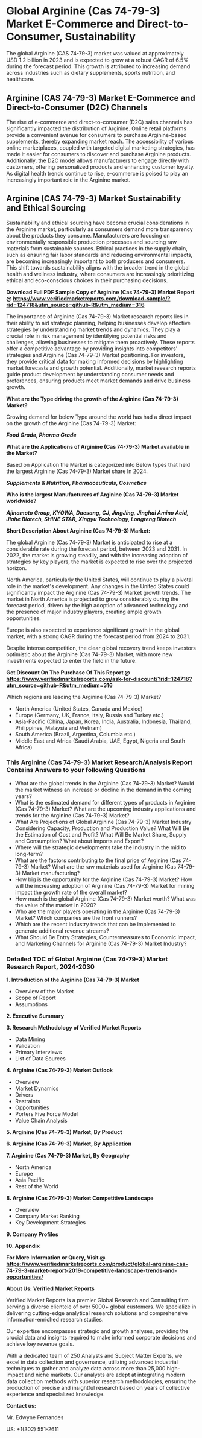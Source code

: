 <h1>Global Arginine (Cas 74-79-3) Market E-Commerce and Direct-to-Consumer, Sustainability</h1><p class=""><p>The global Arginine (CAS 74-79-3) market was valued at approximately USD 1.2 billion in 2023 and is expected to grow at a robust CAGR of 6.5% during the forecast period. This growth is attributed to increasing demand across industries such as dietary supplements, sports nutrition, and healthcare.</p><h2>Arginine (CAS 74-79-3) Market E-Commerce and Direct-to-Consumer (D2C) Channels</h2><p>The rise of e-commerce and direct-to-consumer (D2C) sales channels has significantly impacted the distribution of Arginine. Online retail platforms provide a convenient avenue for consumers to purchase Arginine-based supplements, thereby expanding market reach. The accessibility of various online marketplaces, coupled with targeted digital marketing strategies, has made it easier for consumers to discover and purchase Arginine products. Additionally, the D2C model allows manufacturers to engage directly with customers, offering personalized products and enhancing customer loyalty. As digital health trends continue to rise, e-commerce is poised to play an increasingly important role in the Arginine market.</p><h2>Arginine (CAS 74-79-3) Market Sustainability and Ethical Sourcing</h2><p>Sustainability and ethical sourcing have become crucial considerations in the Arginine market, particularly as consumers demand more transparency about the products they consume. Manufacturers are focusing on environmentally responsible production processes and sourcing raw materials from sustainable sources. Ethical practices in the supply chain, such as ensuring fair labor standards and reducing environmental impacts, are becoming increasingly important to both producers and consumers. This shift towards sustainability aligns with the broader trend in the global health and wellness industry, where consumers are increasingly prioritizing ethical and eco-conscious choices in their purchasing decisions.</p></p><p class=""><strong>Download Full PDF Sample Copy of Arginine (Cas 74-79-3) Market Report @ <a href="https://www.verifiedmarketreports.com/download-sample/?rid=124718&utm_source=github-R&utm_medium=316" target="_blank">https://www.verifiedmarketreports.com/download-sample/?rid=124718&utm_source=github-R&utm_medium=316</a></strong></p><p>The importance of&nbsp;Arginine (Cas 74-79-3) Market research reports lies in their ability to aid strategic planning, helping businesses develop effective strategies by understanding market trends and dynamics. They play a crucial role in risk management by identifying potential risks and challenges, allowing businesses to mitigate them proactively. These reports offer a competitive advantage by providing insights into competitors' strategies and Arginine (Cas 74-79-3) Market positioning. For investors, they provide critical data for making informed decisions by highlighting market forecasts and growth potential. Additionally, market research reports guide product development by understanding consumer needs and preferences, ensuring products meet market demands and drive business growth.</p><p><strong>What are the&nbsp;Type driving the growth of the Arginine (Cas 74-79-3) Market?</strong></p><p id="" class="">Growing demand for below Type around the world has had a direct impact on the growth of the Arginine (Cas 74-79-3) Market:</p><p class=""><em><strong>Food Grade, Pharma Grade</strong></em></p><p class=""><strong>What are the&nbsp;Applications&nbsp;of Arginine (Cas 74-79-3) Market available in the Market?</strong></p><p id="" class="">Based on Application the Market is categorized into Below types that held the largest Arginine (Cas 74-79-3) Market share In 2024.</p><p class=""><em><strong>Supplements & Nutrition, Pharmaceuticals, Cosmetics</strong></em></p><p class=""><strong>Who is the largest Manufacturers of Arginine (Cas 74-79-3) Market worldwide?</strong></p><p><em><strong>Ajinomoto Group, KYOWA, Daesang, CJ, JingJing, Jinghai Amino Acid, Jiahe Biotech, SHINE STAR, Xingyu Technology, Longteng Biotech</strong></em></p><p id="" class=""><strong>Short Description About Arginine (Cas 74-79-3) Market:</strong></p><p>The global Arginine (Cas 74-79-3) Market is anticipated to rise at a considerable rate during the forecast period, between 2023 and 2031. In 2022, the market is growing steadily, and with the increasing adoption of strategies by key players, the market is expected to rise over the projected horizon.</p><p>North America, particularly the United States, will continue to play a pivotal role in the market's development. Any changes in the United States could significantly impact the Arginine (Cas 74-79-3) Market growth trends. The market in North America is projected to grow considerably during the forecast period, driven by the high adoption of advanced technology and the presence of major industry players, creating ample growth opportunities.</p><p>Europe is also expected to experience significant growth in the global market, with a strong CAGR during the forecast period from 2024 to 2031.</p><p>Despite intense competition, the clear global recovery trend keeps investors optimistic about the Arginine (Cas 74-79-3) Market, with more new investments expected to enter the field in the future.</p><p id="" class=""><strong>Get Discount On The Purchase Of This Report @ <a href="https://www.verifiedmarketreports.com/ask-for-discount/?rid=124718?utm_source=github-R&utm_medium=316" target="_blank">https://www.verifiedmarketreports.com/ask-for-discount/?rid=124718?utm_source=github-R&utm_medium=316</a></strong></p><p class="">Which regions are leading the Arginine (Cas 74-79-3) Market?</p><ul><li>North America (United States, Canada and Mexico)</li><li>Europe (Germany, UK, France, Italy, Russia and Turkey etc.)</li><li>Asia-Pacific (China, Japan, Korea, India, Australia, Indonesia, Thailand, Philippines, Malaysia and Vietnam)</li><li>South America (Brazil, Argentina, Columbia etc.)</li><li>Middle East and Africa (Saudi Arabia, UAE, Egypt, Nigeria and South Africa)</li></ul><h3 id="" class="">This Arginine (Cas 74-79-3) Market Research/Analysis Report Contains Answers to your following Questions</h3><ul><li>What are the global trends in the Arginine (Cas 74-79-3) Market? Would the market witness an increase or decline in the demand in the coming years?</li><li>What is the estimated demand for different types of products in Arginine (Cas 74-79-3) Market? What are the upcoming industry applications and trends for the Arginine (Cas 74-79-3) Market?</li><li>What Are Projections of Global Arginine (Cas 74-79-3) Market Industry Considering Capacity, Production and Production Value? What Will Be the Estimation of Cost and Profit? What Will Be Market Share, Supply and Consumption? What about imports and Export?</li><li>Where will the strategic developments take the industry in the mid to long-term?</li><li>What are the factors contributing to the final price of Arginine (Cas 74-79-3) Market? What are the raw materials used for Arginine (Cas 74-79-3) Market manufacturing?</li><li>How big is the opportunity for the Arginine (Cas 74-79-3) Market? How will the increasing adoption of Arginine (Cas 74-79-3) Market for mining impact the growth rate of the overall market?</li><li>How much is the global Arginine (Cas 74-79-3) Market worth? What was the value of the market In 2020?</li><li>Who are the major players operating in the Arginine (Cas 74-79-3) Market? Which companies are the front runners?</li><li>Which are the recent industry trends that can be implemented to generate additional revenue streams?</li><li>What Should Be Entry Strategies, Countermeasures to Economic Impact, and Marketing Channels for Arginine (Cas 74-79-3) Market Industry?</li></ul><h3 id="" class="">Detailed TOC of Global Arginine (Cas 74-79-3) Market Research Report, 2024-2030</h3><p id="" class=""><strong>1. Introduction of the Arginine (Cas 74-79-3) Market</strong></p><ul><li>Overview of the Market</li><li>Scope of Report</li><li>Assumptions</li></ul><p id="" class=""><strong>2. Executive Summary</strong></p><p id="" class=""><strong>3. Research Methodology of Verified Market Reports</strong></p><ul><li>Data Mining</li><li>Validation</li><li>Primary Interviews</li><li>List of Data Sources</li></ul><p id="" class=""><strong>4. Arginine (Cas 74-79-3) Market Outlook</strong></p><ul><li>Overview</li><li>Market Dynamics</li><li>Drivers</li><li>Restraints</li><li>Opportunities</li><li>Porters Five Force Model</li><li>Value Chain Analysis</li></ul><p id="" class=""><strong>5. Arginine (Cas 74-79-3) Market, By Product</strong></p><p id="" class=""><strong>6. Arginine (Cas 74-79-3) Market, By Application</strong></p><p id="" class=""><strong>7. Arginine (Cas 74-79-3) Market, By Geography</strong></p><ul><li>North America</li><li>Europe</li><li>Asia Pacific</li><li>Rest of the World</li></ul><p id="" class=""><strong>8. Arginine (Cas 74-79-3) Market Competitive Landscape</strong></p><ul><li>Overview</li><li>Company Market Ranking</li><li>Key Development Strategies</li></ul><p id="" class=""><strong>9. Company Profiles</strong></p><p id="" class=""><strong>10. Appendix</strong></p><p id="" class=""><strong>For More Information or Query, Visit @ <a href="https://www.verifiedmarketreports.com/product/global-arginine-cas-74-79-3-market-report-2019-competitive-landscape-trends-and-opportunities/" target="_blank">https://www.verifiedmarketreports.com/product/global-arginine-cas-74-79-3-market-report-2019-competitive-landscape-trends-and-opportunities/</a></strong></p><p id="" class=""><strong>About Us: Verified Market Reports</strong></p><p id="" class="">Verified Market Reports is a premier Global Research and Consulting firm serving a diverse clientele of over 5000+ global customers. We specialize in delivering cutting-edge analytical research solutions and comprehensive information-enriched research studies.</p><p id="" class="">Our expertise encompasses strategic and growth analyses, providing the crucial data and insights required to make informed corporate decisions and achieve key revenue goals.</p><p id="" class="">With a dedicated team of 250 Analysts and Subject Matter Experts, we excel in data collection and governance, utilizing advanced industrial techniques to gather and analyze data across more than 25,000 high-impact and niche markets. Our analysts are adept at integrating modern data collection methods with superior research methodologies, ensuring the production of precise and insightful research based on years of collective experience and specialized knowledge.</p><p id="" class=""><strong>Contact us:</strong></p><p id="" class="">Mr. Edwyne Fernandes</p><p id="" class="">US: +1(302) 551-2611</p>